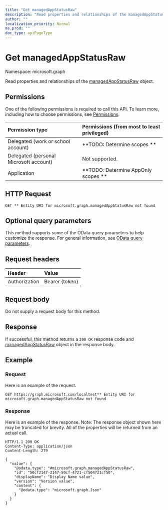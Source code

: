 ```yaml
---
title: "Get managedAppStatusRaw"
description: "Read properties and relationships of the managedAppStatusRaw object."
author: ""
localization_priority: Normal
ms.prod: ""
doc_type: apiPageType
---
```


# Get managedAppStatusRaw

Namespace: microsoft.graph

Read properties and relationships of the [managedAppStatusRaw](../resources/managedappstatusraw.md) object.

## Permissions
One of the following permissions is required to call this API. To learn more, including how to choose permissions, see [Permissions](/concepts/permissions-reference.md).

|Permission type|Permissions (from most to least privileged)|
|:---|:---|
|Delegated (work or school account)|**TODO: Determine scopes **|
|Delegated (personal Microsoft account)|Not supported.|
|Application|**TODO: Determine AppOnly scopes **|

## HTTP Request
<!-- {
  "blockType": "ignored"
}
-->
``` http
GET ** Entity URI for microsoft.graph.managedAppStatusRaw not found
```

## Optional query parameters
This method supports some of the OData query parameters to help customize the response. For general information, see [OData query parameters](/graph/query-parameters).

## Request headers
|Header|Value|
|:---|:---|
|Authorization|Bearer {token}|

## Request body
Do not supply a request body for this method.

## Response
If successful, this method returns a `200 OK` response code and [managedAppStatusRaw](../resources/managedappstatusraw.md) object in the response body.

## Example

### Request
Here is an example of the request.
<!-- {
  "blockType": "request",
  "name": "get_managedappstatusraw"
}
-->
``` http
GET https://graph.microsoft.com/localtest** Entity URI for microsoft.graph.managedAppStatusRaw not found
```

### Response
Here is an example of the response. Note: The response object shown here may be truncated for brevity. All of the properties will be returned from an actual call.
<!-- {
  "blockType": "response",
  "truncated": true,
  "@odata.type": "microsoft.graph.managedAppStatusRaw"
}
-->
``` http
HTTP/1.1 200 OK
Content-Type: application/json
Content-Length: 279

{
  "value": {
    "@odata.type": "#microsoft.graph.managedAppStatusRaw",
    "id": "50cf2147-2147-50cf-4721-cf504721cf50",
    "displayName": "Display Name value",
    "version": "Version value",
    "content": {
      "@odata.type": "microsoft.graph.Json"
    }
  }
}
```


